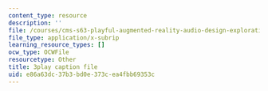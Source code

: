 ```yaml
---
content_type: resource
description: ''
file: /courses/cms-s63-playful-augmented-reality-audio-design-exploration-fall-2019/e86a63dc37b3bd0e373cea4fbb69353c_f_0NSQj0Dyk.srt
file_type: application/x-subrip
learning_resource_types: []
ocw_type: OCWFile
resourcetype: Other
title: 3play caption file
uid: e86a63dc-37b3-bd0e-373c-ea4fbb69353c
---
```

